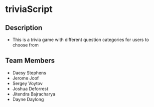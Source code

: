 # triviaScript

## Description
- This is a trivia game with different question categories for users to choose from

## Team Members
* Daesy Stephens
* Jerome Joof
* Sergey Voytov
* Joshua Deforrest
* Jitendra Bajracharya
* Dayne Daylong
